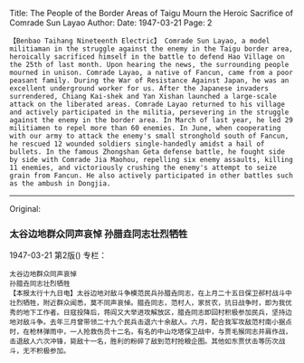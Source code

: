Title: The People of the Border Areas of Taigu Mourn the Heroic Sacrifice of Comrade Sun Layao
Author:
Date: 1947-03-21
Page: 2

    【Benbao Taihang Nineteenth Electric】 Comrade Sun Layao, a model militiaman in the struggle against the enemy in the Taigu border area, heroically sacrificed himself in the battle to defend Hao Village on the 25th of last month. Upon hearing the news, the surrounding people mourned in unison. Comrade Layao, a native of Fancun, came from a poor peasant family. During the War of Resistance Against Japan, he was an excellent underground worker for us. After the Japanese invaders surrendered, Chiang Kai-shek and Yan Xishan launched a large-scale attack on the liberated areas. Comrade Layao returned to his village and actively participated in the militia, persevering in the struggle against the enemy in the border area. In March of last year, he led 29 militiamen to repel more than 60 enemies. In June, when cooperating with our army to attack the enemy's small stronghold south of Fancun, he rescued 12 wounded soldiers single-handedly amidst a hail of bullets. In the famous Zhongshan Geta defense battle, he fought side by side with Comrade Jia Maohou, repelling six enemy assaults, killing 11 enemies, and victoriously crushing the enemy's attempt to seize grain from Fancun. He also actively participated in other battles such as the ambush in Dongjia.



<hr /> 

Original: 


### 太谷边地群众同声哀悼  孙腊垚同志壮烈牺牲

1947-03-21
第2版()
专栏：

    太谷边地群众同声哀悼
    孙腊垚同志壮烈牺牲
    【本报太行十九日电】太谷边地对敌斗争模范民兵孙腊垚同志，在上月二十五日保卫郝村战斗中壮烈牺牲，附近群众闻悉，莫不同声哀悼。腊垚同志，范村人，家贫农，抗日战争时，即为我优秀的地下工作者。日寇投降后，蒋阎又大举进攻解放区，腊垚同志即回村积极参加民兵，坚持边地对敌斗争。去年三月曾带领二十九个民兵击退六十余敌人。六月，配合我军攻敌范村南小据点时，在枪林弹雨中，一人抢救伤员十二名，有名的中山圪塔保卫战中，与贾毛猴同志并肩作战，击退敌人六次冲锋，毙敌十一名，胜利的粉碎了敌到范村抢粮企图。其他如东贾伏击等历次战斗，无不积极参加。
